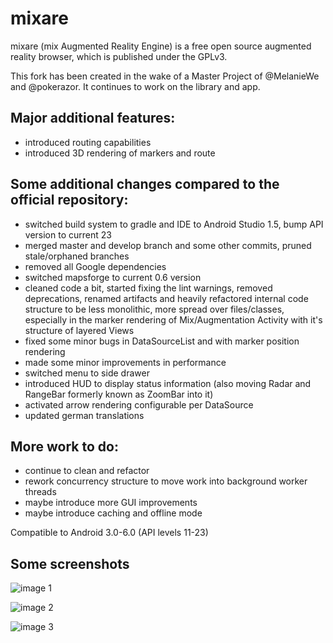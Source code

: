 #  mixare

mixare (mix Augmented Reality Engine) is a free open source augmented reality browser, 
which is published under the GPLv3.

This fork has been created in the wake of a Master Project of @MelanieWe and @pokerazor.
It continues to work on the library and app.

## Major additional features:
* introduced routing capabilities
* introduced 3D rendering of markers and route

## Some additional changes compared to the official repository:
* switched build system to gradle and IDE to Android Studio 1.5, bump API version to current 23
* merged master and develop branch and some other commits, pruned stale/orphaned branches
* removed all Google dependencies
* switched mapsforge to current 0.6 version
* cleaned code a bit, started fixing the lint warnings, removed deprecations, renamed artifacts and
heavily refactored internal code structure to be less monolithic, more spread over files/classes,
especially in the marker rendering of Mix/Augmentation Activity with it's structure of layered Views
* fixed some minor bugs in DataSourceList and with marker position rendering
* made some minor improvements in performance
* switched menu to side drawer
* introduced HUD to display status information (also moving Radar and RangeBar formerly known as ZoomBar into it)
* activated arrow rendering configurable per DataSource
* updated german translations

## More work to do:
* continue to clean and refactor
* rework concurrency structure to move work into background worker threads
* maybe introduce more GUI improvements
* maybe introduce caching and offline mode

Compatible to Android 3.0-6.0 (API levels 11-23)

## Some screenshots
![image 1](http://www-stud.uni-due.de/~sehawagn/roUDE/mixare-roude-route-1.png)

![image 2](http://www-stud.uni-due.de/~sehawagn/roUDE/mixare-roude-route-2.png)

![image 3](http://www-stud.uni-due.de/~sehawagn/roUDE/mixare-roude-route-3.png)
